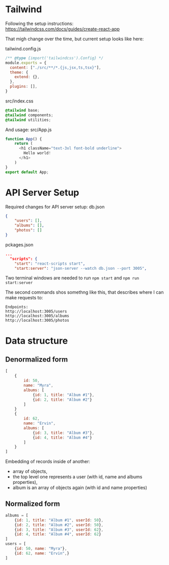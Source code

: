 # Tailwind 
Following the setup instructions: https://tailwindcss.com/docs/guides/create-react-app 

That migh change over the time, but current setup looks like here:

tailwind.config.js
```javascript
/** @type {import('tailwindcss').Config} */
module.exports = {
  content: ["./src/**/*.{js,jsx,ts,tsx}"],
  theme: {
    extend: {},
  },
  plugins: [],
}
```

src/index.css
```css
@tailwind base;
@tailwind components;
@tailwind utilities;
```

And usage:
src/App.js
```javascript
function App() {
    return (
      <h1 className="text-3xl font-bold underline">
        Hello world!
      </h1>  
    )
}
export default App;
```

# API Server Setup
Required changes for API server setup:
db.json
```json
{
    "users": [],
    "albums": [],
    "photos": []
}
```
pckages.json
```json
...
  "scripts": {
    "start": "react-scripts start",
    "start:server": "json-server --watch db.json --port 3005",
```
Two terminal windows are needed to run
`npm start` and `npm run start:server`

The second commands shos somethng like this, that describes where I can make requests to: 
```
Endpoints:
http://localhost:3005/users
http://localhost:3005/albums
http://localhost:3005/photos
```

# Data structure

## Denormalized form

```js
[
    {
        id: 50,
        name: "Myra",
        albums: [
            {id: 1, title: "Album #1"},
            {id: 2, title: "Album #2"}
        ]
    }
    {
        id: 62,
        name: "Ervin",
        albums: [
            {id: 3, title: "Album #3"},
            {id: 4, title: "Album #4"}
        ]
    }
]
```

Embedding of records inside of another:  
- array of objects,  
- the top level one represents a user (with id, name and albums properties),  
- album is an array of objects again (with id and name properties)

## Normalized form

```js
albums = [
    {id: 1, title: "Album #1", userId: 50},
    {id: 2, title: "Album #2", userId: 50},
    {id: 3, title: "Album #3", userId: 62},
    {id: 4, title: "Album #4", userId: 62}
]
users = [
    {id: 50, name: "Myra"},
    {id: 62, name: "Ervin",}
]
```

